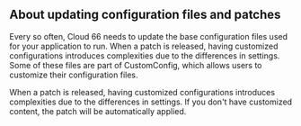 

## About updating configuration files and patches

Every so often, Cloud 66 needs to update the base configuration files used for your application to run. When a patch is released, having customized configurations introduces complexities due to the differences in settings. Some of these files are part of CustomConfig, which allows users to customize their configuration files.

When a patch is released, having customized configurations introduces complexities due to the differences in settings. If you don't have customized content, the patch will be automatically applied.




